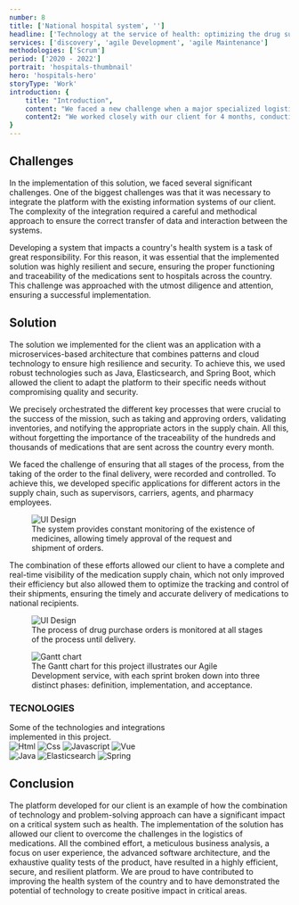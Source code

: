```yaml
---
number: 8
title: ['National hospital system', '']
headline: ['Technology at the service of health: optimizing the drug supply', 'chain at the national level.']
services: ['discovery', 'agile Development', 'agile Maintenance']
methodologies: ['Scrum']
period: ['2020 - 2022']
portrait: 'hospitals-thumbnail'
hero: 'hospitals-hero'
storyType: 'Work'
introduction: {
    title: "Introduction",
    content: "We faced a new challenge when a major specialized logistics company, recognized as the third largest in its field in Mexico, hired us to carry out a project to support them in the analysis and implementation of a system aimed at collecting orders from over 900 hospitals that make up the second largest government health network in the country.",
    content2: "We worked closely with our client for 4 months, conducting an extensive analysis and development of a solution that could be implemented immediately and maintained in an agile manner, allowing for both operational and customer needs to be satisfied."
}
---
```


<div>
    <h2>Challenges</h2>
    <p>In the implementation of this solution, we faced several significant challenges. One of the biggest challenges was that it was necessary to integrate the platform with the existing information systems of our client. The complexity of the integration required a careful and methodical approach to ensure the correct transfer of data and interaction between the systems.</p>
    <p>Developing a system that impacts a country's health system is a task of great responsibility. For this reason, it was essential that the implemented solution was highly resilient and secure, ensuring the proper functioning and traceability of the medications sent to hospitals across the country. This challenge was approached with the utmost diligence and attention, ensuring a successful implementation.</p>
</div>
<div>
    <h2>Solution</h2>
    <p>The solution we implemented for the client was an application with a microservices-based architecture that combines patterns and cloud technology to ensure high resilience and security. To achieve this, we used robust technologies such as Java, Elasticsearch, and Spring Boot, which allowed the client to adapt the platform to their specific needs without compromising quality and security.</p>
    <p>We precisely orchestrated the different key processes that were crucial to the success of the mission, such as taking and approving orders, validating inventories, and notifying the appropriate actors in the supply chain. All this, without forgetting the importance of the traceability of the hundreds and thousands of medications that are sent across the country every month.</p>
    <p>We faced the challenge of ensuring that all stages of the process, from the taking of the order to the final delivery, were recorded and controlled. To achieve this, we developed specific applications for different actors in the supply chain, such as supervisors, carriers, agents, and pharmacy employees.</p>
</div>
<div>
    <figure>
        <img src="/work/hospitals-figure1.jpg" alt="UI Design"/>
        <figcaption class="story_story__mainContent__caption__IQRnS">The system provides constant monitoring of the existence of medicines, allowing timely approval of the request and shipment of orders.</figcaption>
    </figure>    
</div>
<div>
    <p>The combination of these efforts allowed our client to have a complete and real-time visibility of the medication supply chain, which not only improved their efficiency but also allowed them to optimize the tracking and control of their shipments, ensuring the timely and accurate delivery of medications to national recipients.</p>
</div>
<div>
    <figure>
        <img src="/work/hospitals-figure2.jpg" alt="UI Design"/>
        <figcaption class="story_story__mainContent__caption__IQRnS">The process of drug purchase orders is monitored at all stages of the process until delivery.</figcaption>
    </figure>    
</div>
<div class="story_story__mainContent__gantt__TErEp">
    <figure>
        <img src="/work/project-chart-en--double.svg" alt="Gantt chart"/>
        <figcaption class="story_story__mainContent__caption__IQRnS">The Gantt chart for this project illustrates our Agile Development service, with each sprint broken down into three distinct phases: definition, implementation, and acceptance.</figcaption>
    </figure>
</div>
<div class="story_story__mainContent__technologies__v5XXm">
    <div>
        <h3>TECNOLOGIES</h3>
        <span>Some of the technologies and integrations<br/>implemented in this project.</span>
    </div>   
    <div class="story_story__mainContent__technologies__images__6NSg5">
        <div>
            <img alt="Html" src="/technologies/html.svg"/>
            <img alt="Css" src="/technologies/css.svg"/>
            <img alt="Javascript" src="/technologies/javascript.svg"/>
            <img alt="Vue" src="/technologies/vue.svg"/>
        </div>
        <div>
            <img alt="Java" src="/technologies/java.svg"/>
            <img alt="Elasticsearch" src="/technologies/elasticsearch.svg"/>
            <img alt="Spring" src="/technologies/spring.svg"/>
        </div>
    </div>     
</div>
<div>
<h2>Conclusion</h2>
<p>The platform developed for our client is an example of how the combination of technology and problem-solving approach can have a significant impact on a critical system such as health. The implementation of the solution has allowed our client to overcome the challenges in the logistics of medications. All the combined effort, a meticulous business analysis, a focus on user experience, the advanced software architecture, and the exhaustive quality tests of the product, have resulted in a highly efficient, secure, and resilient platform. We are proud to have contributed to improving the health system of the country and to have demonstrated the potential of technology to create positive impact in critical areas.</p>
</div>